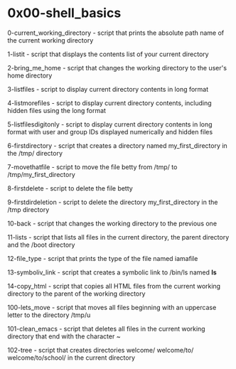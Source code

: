 # 0x00-shell_basics 

0-current_working_directory - script that prints the absolute path name of the current working directory

1-listit - script that displays the contents list of your current directory

2-bring_me_home - script that changes the working directory to the user's home directory

3-listfiles - script to display current directory contents in long format

4-listmorefiles - script to display current directory contents, including hidden files using the long format

5-listfilesdigitonly - script to display current directory contents in long format with user and group IDs displayed numerically and hidden files

6-firstdirectory - script that creates a directory named my_first_directory in the /tmp/ directory

7-movethatfile - script to move the file betty from /tmp/ to /tmp/my_first_directory

8-firstdelete - script to delete the file betty

9-firstdirdeletion - script to delete the directory my_first_directory in the /tmp directory

10-back - script that changes the working directory to the previous one

11-lists - script that lists all files in the current directory, the parent directory and the /boot directory

12-file_type - script that prints the type of the file named iamafile

13-symboliv_link - script that creates a symbolic link to /bin/ls named __ls__

14-copy_html - script that copies all HTML files from the current working directory to the parent of the working directory

100-lets_move - script that moves all files beginning with an uppercase letter to the directory /tmp/u

101-clean_emacs - script that deletes all files in the current working directory that end with the character ~

102-tree - script that creates directories welcome/ welcome/to/ welcome/to/school/ in the current directory

 
